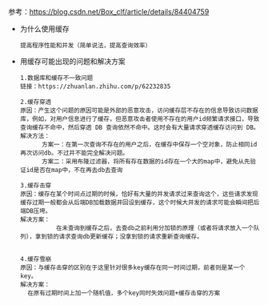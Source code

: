参考：https://blog.csdn.net/Box_clf/article/details/84404759

- 为什么使用缓存

  ```
  提高程序性能和并发（简单说法，提高查询效率）
  ```

- 用缓存可能出现的问题和解决方案

  ```
  1.数据库和缓存不一致问题
  链接：https://zhuanlan.zhihu.com/p/62232835
  
  2.缓存穿透
  原因：产生这个问题的原因可能是外部的恶意攻击，访问缓存层不存在的信息导致访问数据库，例如，对用户信息进行了缓存，但恶意攻击者使用不存在的用户id频繁请求接口，导致查询缓存不命中，然后穿透 DB 查询依然不命中。这时会有大量请求穿透缓存访问到 DB。
  解决方法：
  		方案一：在第一次查询不存在的用户之后，在缓存中保存一个空对象，防止相同id再次访问db。不过并不能完全解决问题。
  		方案二：采用布隆过滤器，将所有存在数据的id存在一个大的map中，避免从先验证id是否在map中，不在再去db去查询
  		
  3.缓存击穿
  原因：缓存在某个时间点过期的时候，恰好有大量的并发请求过来查询这个，这些请求发现缓存过期一般都会从后端DB加载数据并回设到缓存，这个时候大并发的请求可能会瞬间把后端DB压垮。
  解决方案：
  			在未查询到缓存之后，去查db之前利用分加锁的原理（或者将请求放入一个队列），拿到锁的请求查询db更新缓存；没拿到锁的请求重新查询缓存。
  
  	
  4.缓存雪崩
  原因：与缓存击穿的区别在于这里针对很多key缓存在同一时间过期，前者则是某一个key。
  解决方案：
  	在原有过期时间上加一个随机值，多个key同时失效问题+缓存击穿的方案
  
  ```



